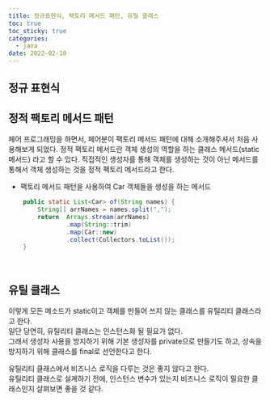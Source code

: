 ```yaml
---
title: 정규표현식, 팩토리 메서드 패턴, 유틸 클래스
toc: true
toc_sticky: true
categories:
  - java
date: 2022-02-10
---
```


## 정규 표현식

## 정적 팩토리 메서드 패턴

페어 프로그래밍을 하면서, 페어분이 팩토리 메서드 패턴에 대해 소개해주셔서 처음 사용해보게 되었다.
정적 팩토리 메서드란 객체 생성의 역할을 하는 클래스 메서드(static 메서드) 라고 할 수 있다.
직접적인 생성자를 통해 객체를 생성하는 것이 아닌 메서드를 통해서 객체 생성하는 것을 정적 팩토리 메서드라고 한다.

- 팩토리 메서드 패턴을 사용하여 Car 객체들을 생성을 하는 메서드

```java
    public static List<Car> of(String names) {
        String[] arrNames = names.split(",");
        return  Arrays.stream(arrNames)
                .map(String::trim)
                .map(Car::new)
                .collect(Collectors.toList());
    }
```

<br/>

## 유틸 클래스

이렇게 모든 메소드가 static이고 객체를 만들어 쓰지 않는 클래스를 유틸리티 클래스라고 한다.<br/>일단 당연히, 유틸리티 클래스는 인스턴스화 될 필요가 없다. <br/>그래서 생성자 사용을 방지하기 위해 기본 생성자를 private으로 만들기도 하고, 상속을 방지하기 위해 클래스를 final로 선언한다고 한다.

유틸리티 클래스에서 비즈니스 로직을 다루는 것은 좋지 않다고 한다.<br/>유틸리티 클래스로 설계하기 전에, 인스턴스 변수가 있는지 비즈니스 로직이 필요한 클래스인지 살펴보면 좋을 것 같다.

